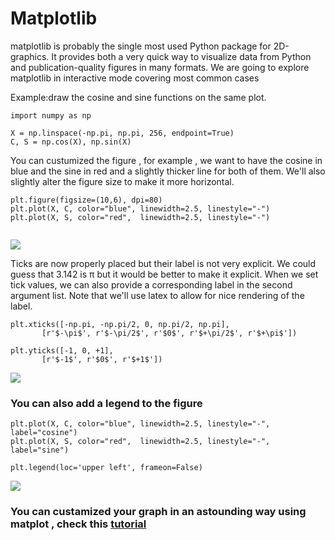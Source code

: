 # Matplotlib

matplotlib is probably the single most used Python package for 2D-graphics. It provides both a very quick way to visualize data from Python and publication-quality figures in many formats. We are going to explore matplotlib in interactive mode covering most common cases

Example:draw the cosine and sine functions on the same plot.

```
import numpy as np

X = np.linspace(-np.pi, np.pi, 256, endpoint=True)
C, S = np.cos(X), np.sin(X)

```

You can custumized the figure , for example , we want to have the cosine in blue and the sine in red and a slightly thicker line for both of them. We'll also slightly alter the figure size to make it more horizontal.

```
plt.figure(figsize=(10,6), dpi=80)
plt.plot(X, C, color="blue", linewidth=2.5, linestyle="-")
plt.plot(X, S, color="red",  linewidth=2.5, linestyle="-")


```

![](https://github.com/rougier/matplotlib-tutorial/raw/master/figures/exercice_3.png)


Ticks are now properly placed but their label is not very explicit. We could guess that 3.142 is π but it would be better to make it explicit. When we set tick values, we can also provide a corresponding label in the second argument list. Note that we'll use latex to allow for nice rendering of the label.

```
plt.xticks([-np.pi, -np.pi/2, 0, np.pi/2, np.pi],
       [r'$-\pi$', r'$-\pi/2$', r'$0$', r'$+\pi/2$', r'$+\pi$'])

plt.yticks([-1, 0, +1],
       [r'$-1$', r'$0$', r'$+1$'])

```

![](https://github.com/rougier/matplotlib-tutorial/raw/master/figures/exercice_6.png)


### You can also add a legend to the figure

```
plt.plot(X, C, color="blue", linewidth=2.5, linestyle="-", label="cosine")
plt.plot(X, S, color="red",  linewidth=2.5, linestyle="-", label="sine")

plt.legend(loc='upper left', frameon=False)

```


![](https://github.com/rougier/matplotlib-tutorial/raw/master/figures/exercice_8.png)


### You can custamized your graph in an astounding way using matplot , check this [tutorial](https://github.com/rougier/matplotlib-tutorial )